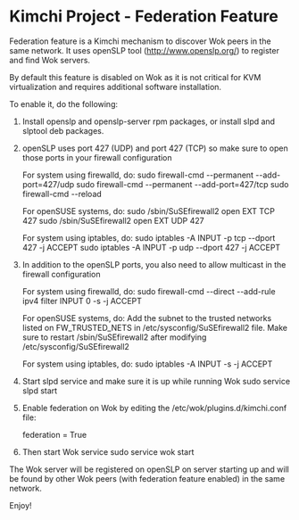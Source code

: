 Kimchi Project - Federation Feature
===================================

Federation feature is a Kimchi mechanism to discover Wok peers in the same
network. It uses openSLP tool (http://www.openslp.org/) to register and find Wok
servers.

By default this feature is disabled on Wok as it is not critical for KVM
virtualization and requires additional software installation.

To enable it, do the following:

1. Install openslp and openslp-server rpm packages,
   or install slpd and slptool deb packages.

2. openSLP uses port 427 (UDP) and port 427 (TCP) so make sure to open those
   ports in your firewall configuration

   For system using firewalld, do:
   sudo firewall-cmd --permanent --add-port=427/udp
   sudo firewall-cmd --permanent --add-port=427/tcp
   sudo firewall-cmd --reload

   For openSUSE systems, do:
   sudo /sbin/SuSEfirewall2 open EXT TCP 427
   sudo /sbin/SuSEfirewall2 open EXT UDP 427

   For system using iptables, do:
   sudo iptables -A INPUT -p tcp --dport 427 -j ACCEPT
   sudo iptables -A INPUT -p udp --dport 427 -j ACCEPT

3. In addition to the openSLP ports, you also need to allow multicast in the
   firewall configuration

   For system using firewalld, do:
   sudo firewall-cmd --direct --add-rule ipv4 filter INPUT 0 -s <subnet> -j ACCEPT

   For openSUSE systems, do:
   Add the subnet to the trusted networks listed on FW_TRUSTED_NETS in
   /etc/sysconfig/SuSEfirewall2 file.
   Make sure to restart /sbin/SuSEfirewall2 after modifying /etc/sysconfig/SuSEfirewall2

   For system using iptables, do:
   sudo iptables -A INPUT -s <subnet> -j ACCEPT

4. Start slpd service and make sure it is up while running Wok
   sudo service slpd start

5. Enable federation on Wok by editing the /etc/wok/plugins.d/kimchi.conf file:

   federation = True

6. Then start Wok service
   sudo service wok start

The Wok server will be registered on openSLP on server starting up and will
be found by other Wok peers (with federation feature enabled) in the same
network.

Enjoy!
